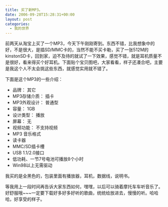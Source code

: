 ```yaml
---
title: 买了新MP3。
date: 2006-09-28T15:28:31+00:00
layout: post
categories:
  - 我的世界
---
```

前两天从淘宝上买了一个MP3，今天下午刚刚寄到。东西不错，比我想象中的好，不是很大，是插SD/MMC卡的，当然不能不买卡勒，买了一张512M的kinstonSD卡，回到家，迫不及待的就试了一下效果，感觉不错，就是耳机质量不是很好，看来得买个好耳机。下面贴个宝贝图吧，大家看看，样子还凑合吧，主要是我这个人不太会挑这些东西，就感觉实用就不错了。

下面是这个MP3的一些介绍：

- 品牌： 其它
- MP3存储介质： 插卡
- MP3外观设计： 普通型
- 容量： 1GB
- 设计类型： 播放
- 屏幕： 无
- 视频功能： 不支持视频
- MP3 音乐格式
- 读卡器
- MMC/SD插卡槽
- USB 1.1/2.0接口
- 低功耗、一节7号电池可播放8个小时
- Win98以上无需驱动

我买的是全黑色的，包装里面有播放器，耳机，数据线，说明书。

等我用上一段时间再告诉大家东西如何，嘿嘿，以后可以骑着摩托车车听音乐了。好舒服哦~~~一定要下载好多好多好听的歌曲，统统给放进去，慢慢的听。哈哈哈，好享受的样子。